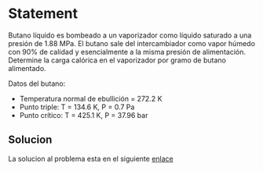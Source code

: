# Statement

Butano líquido es bombeado a un vaporizador como líquido saturado a una presión de 1.88 MPa. El butano sale del intercambiador como vapor húmedo con 90% de calidad y esencialmente a la misma presión de alimentación. Determine la carga calórica en el vaporizador por gramo de butano alimentado.

Datos del butano:

- Temperatura normal de ebullición = 272.2 K
- Punto triple: T = 134.6 K, P = 0.7 Pa
- Punto crítico: T = 425.1 K, P = 37.96 bar

## Solucion

La solucion al problema esta en el siguiente [enlace](https://github.com/aliglara/posts/blob/main/codes/5311-t03-antoine.ipynb)